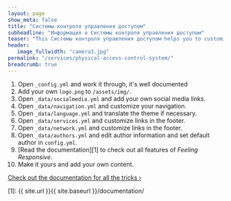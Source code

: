 ```yaml
---
layout: page
show_meta: false
title: "Системы контроля управления доступом"
subheadline: "Информация о Системы контроля управления доступом"
teaser: "This Системы контроля управления доступом helps you to customize Feeling Responsive to your needs."
header:
   image_fullwidth: "camera3.jpg"
permalink: "/services/physical-access-control-system/"
breadcrumb: true
---
```

1. Open `_config.yml` and work it through, it's well documented
1. Add your own `logo.png` to `/assets/img/`.
1. Open `_data/socialmedia.yml` and add your own social media links.
1. Open `_data/navigation.yml` and customize your navigation.
1. Open `_data/language.yml` and translate the theme if necessary.
1. Open `_data/services.yml` and customize links in the footer.
1. Open `_data/network.yml` and customize links in the footer.
1. Open `_data/authors.yml` and edit author information and set default author in `config.yml`.
1. [Read the documentation][1] to check out all features of *Feeling Responsive*.
1. Make it yours and add your own content.

<a class="radius button small" href="{{ site.url }}{{ site.baseurl }}/documentation/">Check out the documentation for all the tricks ›</a>


 [1]: {{ site.url }}{{ site.baseurl }}/documentation/
